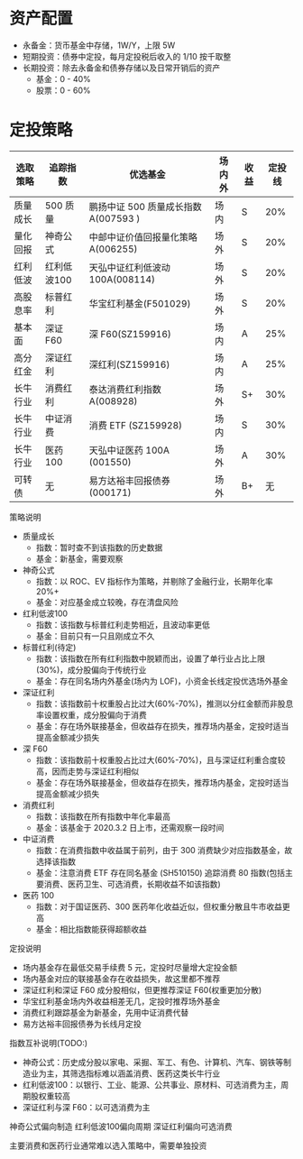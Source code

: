 # 资产配置

- 永备金：货币基金中存储，1W/Y，上限 5W
- 短期投资：债券中定投，每月定投税后收入的 1/10 按千取整
- 长期投资：除去永备金和债券存储以及日常开销后的资产
  - 基金：0 - 40%
  - 股票：0 - 60%

# 定投策略

| 选取策略 | 追踪指数 | 优选基金                             | 场内外 | 收益 | 定投线 |
| -------- | -------- | ------------------------------------ | ------ | ---- | ------ |
| 质量成长 | 500 质量 | 鹏扬中证 500 质量成长指数 A(007593 ) | 场内   | S    | 20%    |
| 量化回报 | 神奇公式 | 中邮中证价值回报量化策略 A(006255)   | 场外   | S    | 20%    |
| 红利低波 | 红利低波100 | 天弘中证红利低波动100A(008114)    | 场外   | S    | 20%    |
| 高股息率 | 标普红利 | 华宝红利基金(F501029)                | 场外   | S    | 20%    |
| 基本面   | 深证 F60 | 深 F60(SZ159916)                     | 场内   | A    | 25%    |
| 高分红金 | 深证红利 | 深红利(SZ159916)                     | 场内   | A    | 25%    |
| 长牛行业 | 消费红利 | 泰达消费红利指数 A(008928)           | 场外   | S+   | 30%    |
| 长牛行业 | 中证消费 | 消费 ETF (SZ159928)                  | 场内   | S    | 30%    |
| 长牛行业 | 医药 100 | 天弘中证医药 100A (001550)           | 场外   | A    | 30%    |
| 可转债   | 无       | 易方达裕丰回报债券(000171)           | 场外   | B+   | 无     |

策略说明

- 质量成长
  - 指数：暂时查不到该指数的历史数据
  - 基金：新基金，需要观察
- 神奇公式
  - 指数：以 ROC、EV 指标作为策略，并剔除了金融行业，长期年化率 20%+
  - 基金：对应基金成立较晚，存在清盘风险
- 红利低波100
  - 指数：该指数与标普红利走势相近，且波动率更低
  - 基金：目前只有一只且刚成立不久
- 标普红利(待定)
  - 指数：该指数在所有红利指数中脱颖而出，设置了单行业占比上限(30%)，成分股偏向于传统行业
  - 基金：存在同名场内外基金(场内为 LOF)，小资金长线定投优选场外基金
- 深证红利
  - 指数：该指数前十权重股占比过大(60%-70%)，推测以分红金额而非股息率设置权重，成分股偏向于消费
  - 基金：存在场外联接基金，但收益存在损失，推荐场内基金，定投时适当提高金额减少损失
- 深 F60
  - 指数：该指数前十权重股占比过大(60%-70%)，且与深证红利重合度较高，因而走势与深证红利相似
  - 基金：存在场外联接基金，但收益存在损失，推荐场内基金，定投时适当提高金额减少损失
- 消费红利
  - 指数：该指数在所有指数中年化率最高
  - 基金：该基金于 2020.3.2 日上市，还需观察一段时间
- 中证消费
  - 指数：在消费指数中收益属于前列，由于 300 消费缺少对应指数基金，故选择该指数
  - 基金：注意消费 ETF 存在同名基金 (SH510150) 追踪消费 80 指数(包括主要消费、医药卫生、可选消费，长期收益不如该指数)
- 医药 100
  - 指数：对于国证医药、300 医药年化收益近似，但权重分散且牛市收益更高
  - 基金：相比指数能获得超额收益

定投说明

- 场内基金存在最低交易手续费 5 元，定投时尽量增大定投金额
- 场内基金对应的联接基金存在收益损失，故这里都不推荐
- 深证红利和深证 F60 成分股相似，但更推荐深证 F60(权重更加分散)
- 华宝红利基金场内外收益相差无几，定投时推荐场外基金
- 消费红利跟踪基金为新基金，先用中证消费代替
- 易方达裕丰回报债券为长线月定投

指数互补说明(TODO:)
- 神奇公式：历史成分股以家电、采掘、军工、有色、计算机、汽车、钢铁等制造业为主，其筛选指标难以涵盖消费、医药这类长牛行业
- 红利低波100：以银行、工业、能源、公共事业、原材料、可选消费为主，周期股权重较高
- 深证红利与深 F60：以可选消费为主

神奇公式偏向制造
红利低波100偏向周期
深证红利偏向可选消费

主要消费和医药行业通常难以选入策略中，需要单独投资


